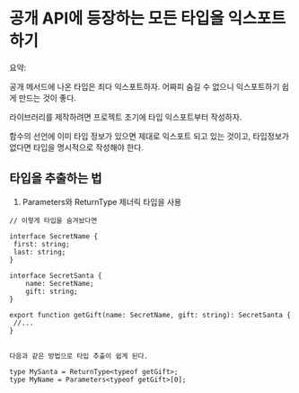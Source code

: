 # 공개 API에 등장하는 모든 타입을 익스포트하기

요약:

공개 메서드에 나온 타입은 죄다 익스포트하자. 어짜피 숨길 수 없으니 익스포트하기 쉽게 만드는 것이 좋다.



라이브러리를 제작하려면 프로젝트 초기에 타입 익스포트부터 작성하자. 

함수의 선언에 이미 타입 정보가 있으면 제대로 익스포트 되고 있는 것이고, 타입정보가 없다면 타입을 명시적으로 작성해야 한다.



## 타입을 추출하는 법



1. Parameters와 ReturnType 제너릭 타입을 사용

```
// 이렇게 타입을 숨겨놨다면

interface SecretName {
 first: string;
 last: string;
}

interface SecretSanta {
	name: SecretName;
	gift: string;
}

export function getGift(name: SecretName, gift: string): SecretSanta {
 //...
}


다음과 같은 방법으로 타입 추출이 쉽게 된다.

type MySanta = ReturnType<typeof getGift>;
type MyName = Parameters<typeof getGift>[0];
```





